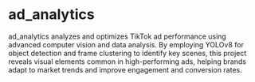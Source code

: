 # ad_analytics
ad_analytics analyzes and optimizes TikTok ad performance using advanced computer vision and data analysis. By employing YOLOv8 for object detection and frame clustering to identify key scenes, this project reveals visual elements common in high-performing ads, helping brands adapt to market trends and improve engagement and conversion rates.
